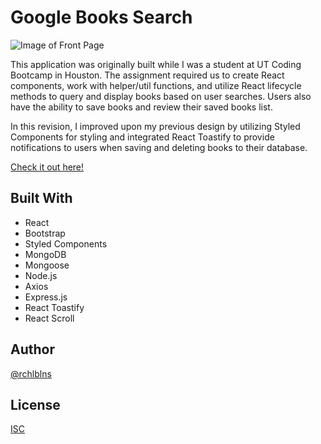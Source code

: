 <h1>
  Google Books Search
</h1>

![Image of Front Page]()

This application was originally built while I was a student at UT Coding Bootcamp in Houston. The assignment required us to create React components, work with helper/util functions, and utilize React lifecycle methods to query and display books based on user searches. Users also have the ability to save books and review their saved books list. 

In this revision, I improved upon my previous design by utilizing Styled Components for styling and integrated React Toastify to provide notifications to users when saving and deleting books to their database. 

[Check it out here!](https://fierce-retreat-93355.herokuapp.com/)

## Built With

- React
- Bootstrap
- Styled Components
- MongoDB
- Mongoose
- Node.js
- Axios
- Express.js
- React Toastify
- React Scroll

## Author
[@rchlblns](https://github.com/rchlblns)

## License 
[ISC](./LICENSE)